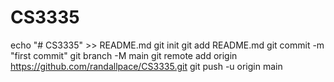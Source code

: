 # CS3335
echo "# CS3335" >> README.md
git init
git add README.md
git commit -m "first commit"
git branch -M main
git remote add origin https://github.com/randallpace/CS3335.git
git push -u origin main
